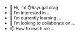 - 👋 Hi, I’m @RayugaLdrag
- 👀 I’m interested in ...
- 🌱 I’m currently learning ...
- 💞️ I’m looking to collaborate on ...
- 📫 How to reach me ...

<!---
RayugaLdrag/RayugaLdrag is a ✨ special ✨ repository because its `README.md` (this file) appears on your GitHub profile.
You can click the Preview link to take a look at your changes.
--->
